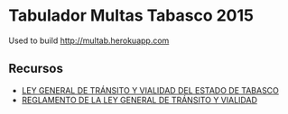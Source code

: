 # Tabulador Multas Tabasco 2015

Used to build http://multab.herokuapp.com

## Recursos

 - [LEY GENERAL DE TRÁNSITO Y VIALIDAD DEL ESTADO DE TABASCO](http://tempo.congresotabasco.gob.mx/documentos/2013/LXI/OFICIALIA/Ley%20General%20de%20Transito%20y%20Vialidad%20del%20Estado%20de%20Tabasco.pdf)
 - [REGLAMENTO DE LA LEY GENERAL DE TRÁNSITO Y VIALIDAD](http://ssp.tabasco.gob.mx/sites/all/files/sites/ssp.tabasco.gob.mx/fi/ReglamentoDeLaLeyGeneralDeTransitoYVialidad.pdf)
